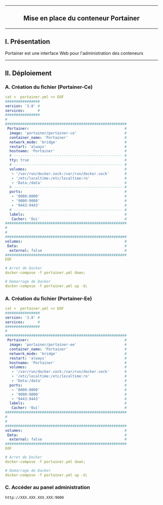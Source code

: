 --------------------------------------------------------------------------------------------------------------
## <p align='center'> Mise en place du conteneur Portainer </p>

--------------------------------------------------------------------------------------------------------------
## I. Présentation
Portainer est une interface Web pour l'administration des conteneurs 

--------------------------------------------------------------------------------------------------------------
## II. Déploiement

### A. Création du fichier (Portainer-Ce)
```yml
cat >  portainer.yml << EOF
################
version: '3.8' #
services:      #
################
#
########################################################
 Portainer:                                            #
  image: 'portainer/portainer-ce'                      #
  container_name: 'Portainer'                          #
  network_mode: 'bridge'                               #
  restart: 'always'                                    #
  hostname: 'Portainer'                                #
  # -------------------------------------------------- #
  tty: true                                            #
  # -------------------------------------------------- #
  volumes:                                             #
   - '/var/run/docker.sock:/var/run/docker.sock'       #
   - '/etc/localtime:/etc/localtime:ro'                #
   - 'Data:/data'                                      #
  # -------------------------------------------------- #
  ports:                                               #
   - '8000:8000'                                       #
   - '9000:9000'                                       #
   - '9443:9443'                                       #
  # -------------------------------------------------- #
  labels:                                              #
   Cacher: 'Oui'                                       #
########################################################
#
#
########################################################
volumes:                                               #
 Data:                                                 #
  external: false                                      #
########################################################
EOF

# Arret de Docker
docker-compose -f portainer.yml down;

# Demarrage de Docker
docker-compose -f portainer.yml up -d;
```

### A. Création du fichier (Portainer-Ee)
```yml
cat >  portainer.yml << EOF
################
version: '3.8' #
services:      #
################
#
########################################################
 Portainer:                                            #
  image: 'portainer/portainer-ee'                      #
  container_name: 'Portainer'                          #
  network_mode: 'bridge'                               #
  restart: 'always'                                    #
  hostname: 'Portainer'                                #
  volumes:                                             #
   - '/var/run/docker.sock:/var/run/docker.sock'       #
   - '/etc/localtime:/etc/localtime:ro'                #
   - 'Data:/data'                                      #
  ports:                                               #
   - '8000:8000'                                       #
   - '9000:9000'                                       #
   - '9443:9443'                                       #
  labels:                                              #
   Cacher: 'Oui'                                       #
########################################################
#
#
########################################################
volumes:                                               #
 Data:                                                 #
  external: false                                      #
########################################################
EOF

# Arret de Docker
docker-compose -f portainer.yml down;

# Demarrage de Docker
docker-compose -f portainer.yml up -d;
```

### C. Accéder au panel administration
```
http://XXX.XXX.XXX.XXX:9000
```
